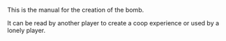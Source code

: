 This is the manual for the creation of the bomb.

It can be read by another player to create a coop experience or used by a lonely player.
